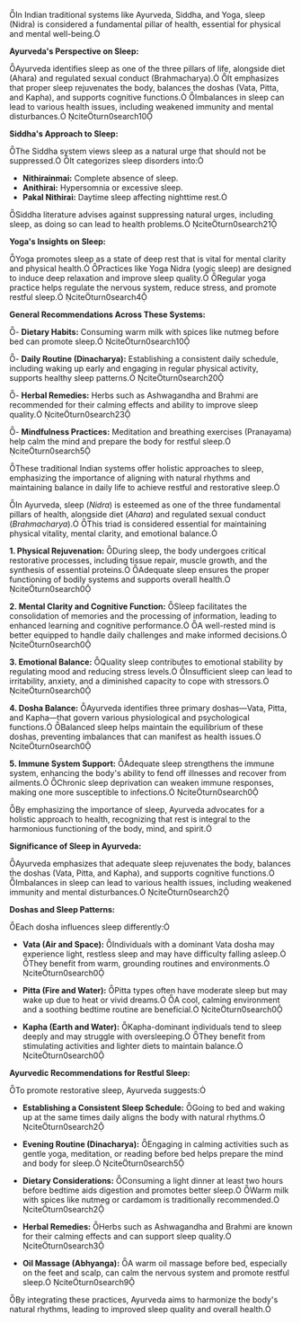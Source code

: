 In Indian traditional systems like Ayurveda, Siddha, and Yoga, sleep (Nidra) is considered a fundamental pillar of health, essential for physical and mental well-being.

**Ayurveda's Perspective on Sleep:**

Ayurveda identifies sleep as one of the three pillars of life, alongside diet (Ahara) and regulated sexual conduct (Brahmacharya). It emphasizes that proper sleep rejuvenates the body, balances the doshas (Vata, Pitta, and Kapha), and supports cognitive functions. Imbalances in sleep can lead to various health issues, including weakened immunity and mental disturbances. citeturn0search10

**Siddha's Approach to Sleep:**

The Siddha system views sleep as a natural urge that should not be suppressed. It categorizes sleep disorders into:

- **Nithirainmai:** Complete absence of sleep.
- **Anithirai:** Hypersomnia or excessive sleep.
- **Pakal Nithirai:** Daytime sleep affecting nighttime rest.

Siddha literature advises against suppressing natural urges, including sleep, as doing so can lead to health problems. citeturn0search21

**Yoga's Insights on Sleep:**

Yoga promotes sleep as a state of deep rest that is vital for mental clarity and physical health. Practices like Yoga Nidra (yogic sleep) are designed to induce deep relaxation and improve sleep quality. Regular yoga practice helps regulate the nervous system, reduce stress, and promote restful sleep. citeturn0search4

**General Recommendations Across These Systems:**

- **Dietary Habits:** Consuming warm milk with spices like nutmeg before bed can promote sleep. citeturn0search10

- **Daily Routine (Dinacharya):** Establishing a consistent daily schedule, including waking up early and engaging in regular physical activity, supports healthy sleep patterns. citeturn0search20

- **Herbal Remedies:** Herbs such as Ashwagandha and Brahmi are recommended for their calming effects and ability to improve sleep quality. citeturn0search23

- **Mindfulness Practices:** Meditation and breathing exercises (Pranayama) help calm the mind and prepare the body for restful sleep. citeturn0search5

These traditional Indian systems offer holistic approaches to sleep, emphasizing the importance of aligning with natural rhythms and maintaining balance in daily life to achieve restful and restorative sleep. 

In Ayurveda, sleep (*Nidra*) is esteemed as one of the three fundamental pillars of health, alongside diet (*Ahara*) and regulated sexual conduct (*Brahmacharya*). This triad is considered essential for maintaining physical vitality, mental clarity, and emotional balance.

**1. Physical Rejuvenation:**
During sleep, the body undergoes critical restorative processes, including tissue repair, muscle growth, and the synthesis of essential proteins. Adequate sleep ensures the proper functioning of bodily systems and supports overall health. citeturn0search0

**2. Mental Clarity and Cognitive Function:**
Sleep facilitates the consolidation of memories and the processing of information, leading to enhanced learning and cognitive performance. A well-rested mind is better equipped to handle daily challenges and make informed decisions. citeturn0search0

**3. Emotional Balance:**
Quality sleep contributes to emotional stability by regulating mood and reducing stress levels. Insufficient sleep can lead to irritability, anxiety, and a diminished capacity to cope with stressors. citeturn0search0

**4. Dosha Balance:**
Ayurveda identifies three primary doshas—Vata, Pitta, and Kapha—that govern various physiological and psychological functions. Balanced sleep helps maintain the equilibrium of these doshas, preventing imbalances that can manifest as health issues. citeturn0search0

**5. Immune System Support:**
Adequate sleep strengthens the immune system, enhancing the body's ability to fend off illnesses and recover from ailments. Chronic sleep deprivation can weaken immune responses, making one more susceptible to infections. citeturn0search0

By emphasizing the importance of sleep, Ayurveda advocates for a holistic approach to health, recognizing that rest is integral to the harmonious functioning of the body, mind, and spirit. 

**Significance of Sleep in Ayurveda:**

Ayurveda emphasizes that adequate sleep rejuvenates the body, balances the doshas (Vata, Pitta, and Kapha), and supports cognitive functions. Imbalances in sleep can lead to various health issues, including weakened immunity and mental disturbances. citeturn0search2

**Doshas and Sleep Patterns:**

Each dosha influences sleep differently:

- **Vata (Air and Space):** Individuals with a dominant Vata dosha may experience light, restless sleep and may have difficulty falling asleep. They benefit from warm, grounding routines and environments. citeturn0search0

- **Pitta (Fire and Water):** Pitta types often have moderate sleep but may wake up due to heat or vivid dreams. A cool, calming environment and a soothing bedtime routine are beneficial. citeturn0search0

- **Kapha (Earth and Water):** Kapha-dominant individuals tend to sleep deeply and may struggle with oversleeping. They benefit from stimulating activities and lighter diets to maintain balance. citeturn0search0

**Ayurvedic Recommendations for Restful Sleep:**

To promote restorative sleep, Ayurveda suggests:

- **Establishing a Consistent Sleep Schedule:** Going to bed and waking up at the same times daily aligns the body with natural rhythms. citeturn0search2

- **Evening Routine (Dinacharya):** Engaging in calming activities such as gentle yoga, meditation, or reading before bed helps prepare the mind and body for sleep. citeturn0search5

- **Dietary Considerations:** Consuming a light dinner at least two hours before bedtime aids digestion and promotes better sleep. Warm milk with spices like nutmeg or cardamom is traditionally recommended. citeturn0search2

- **Herbal Remedies:** Herbs such as Ashwagandha and Brahmi are known for their calming effects and can support sleep quality. citeturn0search3

- **Oil Massage (Abhyanga):** A warm oil massage before bed, especially on the feet and scalp, can calm the nervous system and promote restful sleep. citeturn0search9

By integrating these practices, Ayurveda aims to harmonize the body's natural rhythms, leading to improved sleep quality and overall health. 
<!--stackedit_data:
eyJoaXN0b3J5IjpbLTE5MTk3OTU2NDcsLTEzMTc4MDg5Nl19
-->